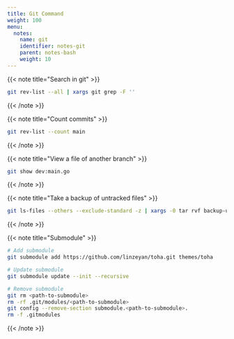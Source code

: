 ```yaml
---
title: Git Command
weight: 100
menu:
  notes:
    name: git
    identifier: notes-git
    parent: notes-bash
    weight: 10
---
```


{{< note title="Search in git" >}}
```bash
git rev-list --all | xargs git grep -F ''
```
{{< /note >}}

{{< note title="Count commits" >}}
```bash
git rev-list --count main
```
{{< /note >}}

{{< note title="View a file of another branch" >}}
```bash
git show dev:main.go
```
{{< /note >}}

{{< note title="Take a backup of untracked files" >}}
```bash
git ls-files --others --exclude-standard -z | xargs -0 tar rvf backup-untracked.zip
```
{{< /note >}}

{{< note title="Submodule" >}}
```bash
# Add submodule
git submodule add https://github.com/linzeyan/toha.git themes/toha

# Update submodule
git submodule update --init --recursive

# Remove submodule
git rm <path-to-submodule>
rm -rf .git/modules/<path-to-submodule>
git config --remove-section submodule.<path-to-submodule>.
rm -f .gitmodules
```
{{< /note >}}